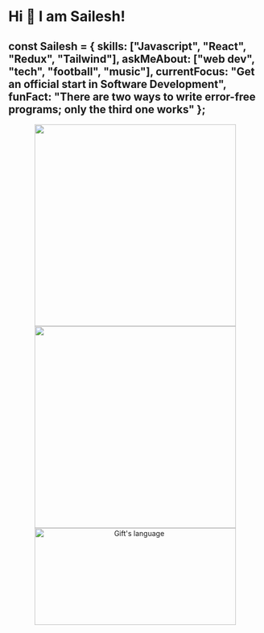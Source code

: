 # Hi 👋 I am Sailesh! 

const Sailesh = {
    skills: ["Javascript", "React", "Redux", "Tailwind"],
    askMeAbout: ["web dev", "tech", "football", "music"],
    currentFocus: "Get an official start in Software Development",
    funFact: "There are two ways to write error-free programs; only the third one works"
};
---
<p align="center">
  <img src="https://github-readme-stats.vercel.app/api?username=SaileshMrzn&show_icons=true&theme=bear" width="400">
  <img src="https://github-readme-streak-stats.herokuapp.com?user=SaileshMrzn&theme=dark&hide_border=true" width="400">
  <img align="center" src="https://github-readme-stats.vercel.app/api/top-langs?username=SaileshMrzn&langs_count=10&show_icons=true&locale=en&layout=compact&theme=dark" alt="Gift's language" height="192px"  width="400"/>
</p>
